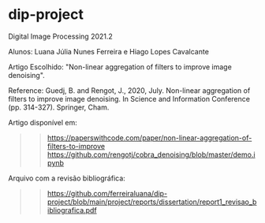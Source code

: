 # dip-project
Digital Image Processing 2021.2

Alunos: Luana Júlia Nunes Ferreira e 
Hiago Lopes Cavalcante

Artigo Escolhido: "Non-linear aggregation of filters to improve image denoising".

Reference: Guedj, B. and Rengot, J., 2020, July. Non-linear aggregation of filters to improve image denoising. In Science and Information Conference (pp. 314-327). Springer, Cham.

Artigo disponível em: 
>> https://paperswithcode.com/paper/non-linear-aggregation-of-filters-to-improve
>> https://github.com/rengotj/cobra_denoising/blob/master/demo.ipynb

Arquivo com a revisão bibliográfica:
>> https://github.com/ferreiraluana/dip-project/blob/main/project/reports/dissertation/report1_revisao_bibliografica.pdf
